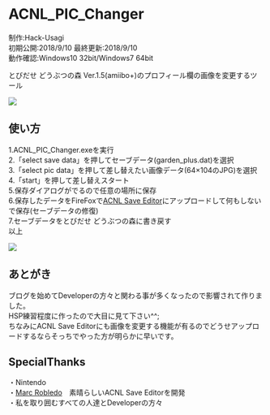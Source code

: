 <h1>ACNL_PIC_Changer</h1>
<p>制作:Hack-Usagi
<br>初期公開:2018/9/10 最終更新:2018/9/10
<br>動作確認:Windows10 32bit/Windows7 64bit</p>
<p>とびだせ どうぶつの森 Ver.1.5(amiibo+)のプロフィール欄の画像を変更するツール</p>
<img src="https://user-images.githubusercontent.com/40888604/45293433-25fb8400-b533-11e8-8775-a06da1db581c.jpg"> 
<h2>使い方</h2>
<p>1.ACNL_PIC_Changer.exeを実行
<br>2.「select save data」を押してセーブデータ(garden_plus.dat)を選択
<br>3.「select pic data」を押して差し替えたい画像データ(64×104のJPG)を選択
<br>4.「start」を押して差し替えスタート
<br>5.保存ダイアログがでるので任意の場所に保存
<br>6.保存したデータをFireFoxで<a href="https://www.marcrobledo.com/acnl-editor/">ACNL Save Editor</a>にアップロードして何もしないで保存(セーブデータの修復)
<br>7.セーブデータをとびだせ どうぶつの森に書き戻す
<br>以上</p><img src="https://user-images.githubusercontent.com/40888604/45293325-d026dc00-b532-11e8-9d19-6fc0d3db3362.png"> 
<h2>あとがき</h2>
<p>ブログを始めてDeveloperの方々と関わる事が多くなったので影響されて作りました。
<br>HSP練習程度に作ったので大目に見て下さい^^;
<br>ちなみにACNL Save Editorにも画像を変更する機能が有るのでどうせアップロードするならそっちでやった方が明らかに早いです。
</p>

<h2>SpecialThanks</h2>
<p>・Nintendo
<br>・<a href="https://github.com/marcrobledo">Marc Robledo</a>　素晴らしいACNL Save Editorを開発
<br>・私を取り囲むすべての人達とDeveloperの方々</p>
